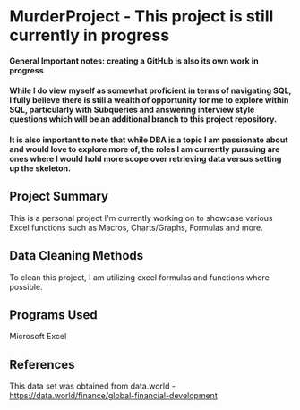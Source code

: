 # MurderProject - This project is still currently in progress

#### General Important notes: creating a GitHub is also its own work in progress
#### While I do view myself as somewhat proficient in terms of navigating SQL, I fully believe there is still a wealth of opportunity for me to explore within SQL, particularly with Subqueries and answering interview style questions which will be an additional branch to this project repository.
#### It is also important to note that while DBA is a topic I am passionate about and would love to explore more of, the roles I am currently pursuing are ones where I would hold more scope over retrieving data versus setting up the skeleton.


## Project Summary
This is a personal project I'm currently working on to showcase various Excel functions such as Macros, Charts/Graphs, Formulas and more.

## Data Cleaning Methods
To clean this project, I am utilizing excel formulas and functions where possible.

## Programs Used
Microsoft Excel

## References
This data set was obtained from data.world - https://data.world/finance/global-financial-development
